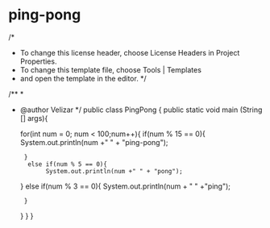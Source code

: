 # ping-pong
/*
 * To change this license header, choose License Headers in Project Properties.
 * To change this template file, choose Tools | Templates
 * and open the template in the editor.
 */

/**
 *
 * @author Velizar
 */
public class PingPong {
    public static void main (String [] args){
        
      for(int num = 0; num < 100;num++){
         if(num % 15 == 0){
              System.out.println(num +" " + "ping-pong");
             
             
        }
         else if(num % 5 == 0){
              System.out.println(num +" " + "pong");
             
      }
       else  if(num % 3 == 0){
              System.out.println(num + " " +"ping");
             
             
        } 
      }
    }
}

